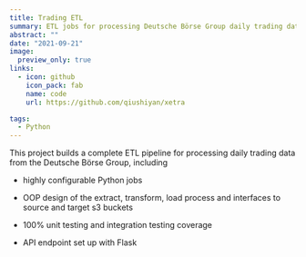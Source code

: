 ```yaml
---
title: Trading ETL
summary: ETL jobs for processing Deutsche Börse Group daily trading data
abstract: ""
date: "2021-09-21"
image:
  preview_only: true
links:
  - icon: github
    icon_pack: fab
    name: code
    url: https://github.com/qiushiyan/xetra

tags:
  - Python 
---
```


This project builds a complete ETL pipeline for processing daily trading data from the Deutsche Börse Group, including 

- highly configurable Python jobs

- OOP design of the extract, transform, load process and interfaces to source and target s3 buckets 

- 100% unit testing and integration testing coverage

- API endpoint set up with Flask 